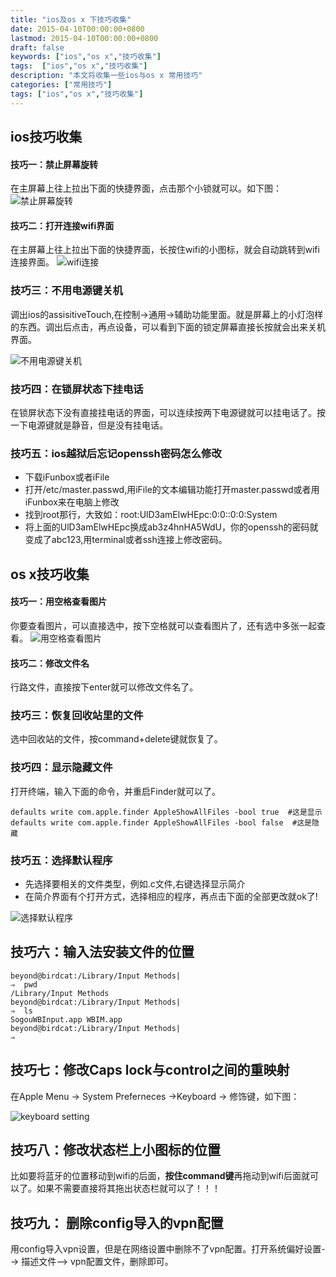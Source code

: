 ```yaml
---
title: "ios及os x 下技巧收集"
date: 2015-04-10T00:00:00+0800
lastmod: 2015-04-10T00:00:00+0800
draft: false
keywords: ["ios","os x","技巧收集"]
tags:  ["ios","os x","技巧收集"]
description: "本文将收集一些ios与os x 常用技巧"
categories: ["常用技巧"]
tags: ["ios","os x","技巧收集"]
---
```


## ios技巧收集

#### 技巧一：禁止屏幕旋转

在主屏幕上往上拉出下面的快捷界面，点击那个小锁就可以。如下图：
![禁止屏幕旋转](/imgs/ios及os的技巧收集/1.png)

#### 技巧二：打开连接wifi界面

在主屏幕上往上拉出下面的快捷界面，长按住wifi的小图标，就会自动跳转到wifi连接界面。
![wifi连接](/imgs/ios及os的技巧收集/1.png)

### 技巧三：不用电源键关机

调出ios的assisitiveTouch,在控制->通用->辅助功能里面。就是屏幕上的小灯泡样的东西。调出后点击，再点设备，可以看到下面的锁定屏幕直接长按就会出来关机界面。

![不用电源键关机](/imgs/ios及os的技巧收集/3.png)

### 技巧四：在锁屏状态下挂电话

在锁屏状态下没有直接挂电话的界面，可以连续按两下电源键就可以挂电话了。按一下电源键就是静音，但是没有挂电话。

### 技巧五：ios越狱后忘记openssh密码怎么修改

* 下载iFunbox或者iFile
* 打开/etc/master.passwd,用iFile的文本编辑功能打开master.passwd或者用iFunbox来在电脑上修改
* 找到root那行，大致如：root:UlD3amElwHEpc:0:0::0:0:System
* 将上面的UlD3amElwHEpc换成ab3z4hnHA5WdU，你的openssh的密码就变成了abc123,用terminal或者ssh连接上修改密码。

## os x技巧收集

#### 技巧一：用空格查看图片

你要查看图片，可以直接选中，按下空格就可以查看图片了，还有选中多张一起查看。
![用空格查看图片](/imgs/ios及os的技巧收集/2.png)

#### 技巧二：修改文件名
行路文件，直接按下enter就可以修改文件名了。

### 技巧三：恢复回收站里的文件
选中回收站的文件，按command+delete键就恢复了。

### 技巧四：显示隐藏文件

打开终端，输入下面的命令，并重启Finder就可以了。

```
defaults write com.apple.finder AppleShowAllFiles -bool true  #这是显示
defaults write com.apple.finder AppleShowAllFiles -bool false  #这是隐藏
```

### 技巧五：选择默认程序

* 先选择要相关的文件类型，例如.c文件,右键选择显示简介
* 在简介界面有个打开方式，选择相应的程序，再点击下面的全部更改就ok了!

![选择默认程序](/imgs/ios及os的技巧收集/4.png)

## 技巧六：输入法安装文件的位置

```
beyond@birdcat:/Library/Input Methods|
⇒  pwd
/Library/Input Methods
beyond@birdcat:/Library/Input Methods|
⇒  ls
SogouWBInput.app WBIM.app
beyond@birdcat:/Library/Input Methods|
⇒
```
## 技巧七：修改Caps lock与control之间的重映射

在Apple Menu -> System Preferneces ->Keyboard -> 修饰键，如下图：

![keyboard setting](/imgs/ios及os的技巧收集/5.png)

## 技巧八：修改状态栏上小图标的位置

比如要将蓝牙的位置移动到wifi的后面，**按住command键**再拖动到wifi后面就可以了。如果不需要直接将其拖出状态栏就可以了！！！

## 技巧九： 删除config导入的vpn配置

用config导入vpn设置，但是在网络设置中删除不了vpn配置。打开系统偏好设置--> 描述文件--> vpn配置文件，删除即可。


